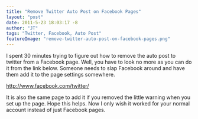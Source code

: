 ```yaml
---
title: "Remove Twitter Auto Post on Facebook Pages"
layout: "post"
date: 2011-5-23 18:03:17 -8
author: "JT"
tags: "Twitter, Facebook, Auto Post"
featureImage: "remove-twitter-auto-post-on-facebook-pages.png"
---
```


I spent 30 minutes trying to figure out how to remove the auto post to twitter from a Facebook page. Well, you have to look no more as you can do it from the link below. Someone needs to slap Facebook around and have them add it to the page settings somewhere.

http://www.facebook.com/twitter/

It is also the same page to add it if you removed the little warning when you set up the page. Hope this helps. Now I only wish it worked for your normal account instead of just Facebook pages.
